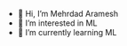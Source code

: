 - 👋 Hi, I’m Mehrdad Aramesh
- 👀 I’m interested in ML
- 🌱 I’m currently learning ML

<!---
MehrdadAramesh/MehrdadAramesh is a ✨ special ✨ repository because its `README.md` (this file) appears on your GitHub profile.
You can click the Preview link to take a look at your changes.
--->
